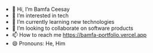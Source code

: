 - 👋 Hi, I’m Bamfa Ceesay
- 👀 I’m interested in tech
- 🌱 I’m currently learning new technologies
- 💞️ I’m looking to collaborate on software products
- 📫 How to reach me https://bamfa-portfolio.vercel.app
- 😄 Pronouns: He, Him

<!---
Bamfa30/Bamfa30 is a ✨ special ✨ repository because its `README.md` (this file) appears on your GitHub profile.
You can click the Preview link to take a look at your changes.
--->
